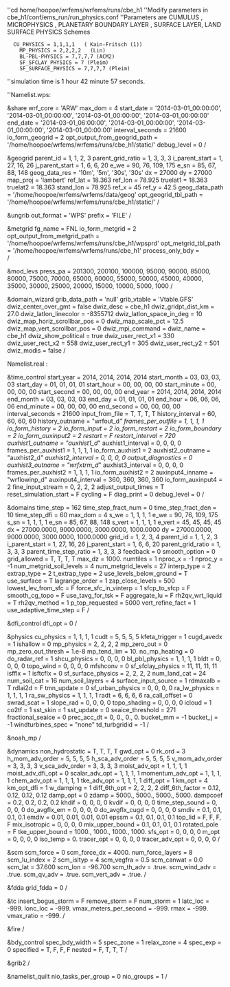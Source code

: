 ''cd home/hoopoe/wrfems/wrfems/runs/cbe_h1
''Modify parameters in cbe_h1/conf/ems_run/run_physics.conf
''Parameters are CUMULUS , MICROPHYSICS , PLANETARY BOUNDARY LAYER ,  SURFACE LAYER, LAND SURFACE PHYSICS Schemes

      CU_PHYSICS = 1,1,1,1   ( Kain-Fritsch (1))
     	MP_PHYSICS = 2,2,2,2   (Lin)
	    BL-PBL-PHYSICS = 7,7,7,7 (ACM2)
	    SF_SFCLAY_PHYSICS = 7 (Pleim)
	    SF_SURFACE_PHYSICS = 7,7,7,7 (Pleim)
''simulation time is 1 hour  42 minute 57 seconds.

''Namelist.wps:

&share
 wrf_core                   = 'ARW'
 max_dom                    = 4
 start_date                 = '2014-03-01_00:00:00', '2014-03-01_00:00:00', '2014-03-01_00:00:00', '2014-03-01_00:00:00'
 end_date                   = '2014-03-01_06:00:00', '2014-03-01_00:00:00', '2014-03-01_00:00:00', '2014-03-01_00:00:00'
 interval_seconds           = 21600
 io_form_geogrid            = 2
 opt_output_from_geogrid_path = '/home/hoopoe/wrfems/wrfems/runs/cbe_h1/static/'
 debug_level                = 0
/

&geogrid
 parent_id                  = 1, 1, 2, 3
 parent_grid_ratio          = 1, 3, 3, 3
 i_parent_start             = 1, 27, 16, 26
 j_parent_start             = 1, 6, 6, 20
 e_we                       = 90, 76, 109, 175
 e_sn                       = 85, 67, 88, 148
 geog_data_res              = '10m', '5m', '30s', '30s'
 dx                         = 27000
 dy                         = 27000
 map_proj                   = 'lambert'
 ref_lat                    = 18.363
 ref_lon                    = 78.925
 truelat1                   = 18.363
 truelat2                   = 18.363
 stand_lon                  = 78.925
 ref_x                      = 45
 ref_y                      = 42.5
 geog_data_path             = '/home/hoopoe/wrfems/wrfems/data/geog'
 opt_geogrid_tbl_path       = '/home/hoopoe/wrfems/wrfems/runs/cbe_h1/static/'
/

&ungrib
 out_format                 = 'WPS'
 prefix                     = 'FILE'
/

&metgrid
 fg_name                    = FNL
 io_form_metgrid            = 2
 opt_output_from_metgrid_path = '/home/hoopoe/wrfems/wrfems/runs/cbe_h1/wpsprd'
 opt_metgrid_tbl_path       = '/home/hoopoe/wrfems/wrfems/runs/cbe_h1'
 process_only_bdy           =  
/

&mod_levs
 press_pa                   = 201300, 200100, 100000, 95000, 90000, 85000, 80000, 75000, 70000, 65000, 60000, 55000, 50000, 45000, 40000, 35000, 30000, 25000, 20000, 15000, 10000, 5000, 1000
/

&domain_wizard
 grib_data_path             = 'null'
 grib_vtable                = 'Vtable.GFS'
 dwiz_center_over_gmt       = false
 dwiz_desc                  = cbe_h1
 dwiz_gridpt_dist_km        = 27.0
 dwiz_latlon_linecolor      = -8355712
 dwiz_latlon_space_in_deg   = 10
 dwiz_map_horiz_scrollbar_pos = 0
 dwiz_map_scale_pct         = 12.5
 dwiz_map_vert_scrollbar_pos = 0
 dwiz_mpi_command           = 
 dwiz_name                  = cbe_h1
 dwiz_show_political        = true
 dwiz_user_rect_x1          = 330
 dwiz_user_rect_x2          = 558
 dwiz_user_rect_y1          = 305
 dwiz_user_rect_y2          = 501
 dwiz_modis                 = false
/

Namelist.real :

&time_control
 start_year                 = 2014, 2014, 2014, 2014
 start_month                = 03, 03, 03, 03
 start_day                  = 01, 01, 01, 01
 start_hour                 = 00, 00, 00, 00
 start_minute               = 00, 00, 00, 00
 start_second               = 00, 00, 00, 00
 end_year                   = 2014, 2014, 2014, 2014
 end_month                  = 03, 03, 03, 03
 end_day                    = 01, 01, 01, 01
 end_hour                   = 06, 06, 06, 06
 end_minute                 = 00, 00, 00, 00
 end_second                 = 00, 00, 00, 00
 interval_seconds           = 21600
 input_from_file            = T, T, T, T
 history_interval           = 60, 60, 60, 60
 history_outname            = "wrfout_d<domain>_<date>"
 frames_per_outfile         = 1, 1, 1, 1
 io_form_history            = 2
 io_form_input              = 2
 io_form_restart            = 2
 io_form_boundary           = 2
 io_form_auxinput2          = 2
 restart                    = F
 restart_interval           = 720
 auxhist1_outname           = "auxhist1_d<domain>_<date>"
 auxhist1_interval          = 0, 0, 0, 0
 frames_per_auxhist1        = 1, 1, 1, 1
 io_form_auxhist1           = 2
 auxhist2_outname           = "auxhist2_d<domain>_<date>"
 auxhist2_interval          = 0, 0, 0, 0
 output_diagnostics         = 0
 auxhist3_outname           = "wrfxtrm_d<domain>_<date>"
 auxhist3_interval          = 0, 0, 0, 0
 frames_per_auxhist2        = 1, 1, 1, 1
 io_form_auxhist2           = 2
 auxinput4_inname           = "wrflowinp_d<domain>"
 auxinput4_interval         = 360, 360, 360, 360
 io_form_auxinput4          = 2
 fine_input_stream          = 0, 2, 2, 2
 adjust_output_times        = T
 reset_simulation_start     = F
 cycling                    = F
 diag_print                 = 0
 debug_level                = 0
/

&domains
 time_step                  = 162
 time_step_fract_num        = 0
 time_step_fract_den        = 10
 time_step_dfi              = 60
 max_dom                    = 4
 s_we                       = 1, 1, 1, 1
 e_we                       = 90, 76, 109, 175
 s_sn                       = 1, 1, 1, 1
 e_sn                       = 85, 67, 88, 148
 s_vert                     = 1, 1, 1, 1
 e_vert                     = 45, 45, 45, 45
 dx                         = 27000.0000, 9000.0000, 3000.0000, 1000.0000
 dy                         = 27000.0000, 9000.0000, 3000.0000, 1000.0000
 grid_id                    = 1, 2, 3, 4
 parent_id                  = 1, 1, 2, 3
 i_parent_start             = 1, 27, 16, 26
 j_parent_start             = 1, 6, 6, 20
 parent_grid_ratio          = 1, 3, 3, 3
 parent_time_step_ratio     = 1, 3, 3, 3
 feedback                   = 0
 smooth_option              = 0
 grid_allowed               = T, T, T, T
 max_dz                     = 1000.
 numtiles                   = 1
 nproc_x                    = -1
 nproc_y                    = -1
 num_metgrid_soil_levels    = 4
 num_metgrid_levels         = 27
 interp_type                = 2
 extrap_type                = 2
 t_extrap_type              = 2
 use_levels_below_ground    = T
 use_surface                = T
 lagrange_order             = 1
 zap_close_levels           = 500
 lowest_lev_from_sfc        = F
 force_sfc_in_vinterp       = 1
 sfcp_to_sfcp               = F
 smooth_cg_topo             = F
 use_tavg_for_tsk           = F
 aggregate_lu               = F
 rh2qv_wrt_liquid           = T
 rh2qv_method               = 1
 p_top_requested            = 5000
 vert_refine_fact           = 1
 use_adaptive_time_step     = F
/

&dfi_control
 dfi_opt                    = 0
/

&physics
 cu_physics                 = 1, 1, 1, 1
 cudt                       = 5, 5, 5, 5
 kfeta_trigger              = 1
 cugd_avedx                 = 1
 ishallow                   = 0
 mp_physics                 = 2, 2, 2, 2
 mp_zero_out                = 0
 mp_zero_out_thresh         = 1.e-8
 mp_tend_lim                = 10.
 no_mp_heating              = 0
 do_radar_ref               = 1
 shcu_physics               = 0, 0, 0, 0
 bl_pbl_physics             = 1, 1, 1, 1
 bldt                       = 0, 0, 0, 0
 topo_wind                  = 0, 0, 0, 0
 mfshconv                   = 0
 sf_sfclay_physics          = 11, 11, 11, 11
 isfflx                     = 1
 isftcflx                   = 0
 sf_surface_physics         = 2, 2, 2, 2
 num_land_cat               = 24
 num_soil_cat               = 16
 num_soil_layers            = 4
 surface_input_source       = 1
 rdmaxalb                   = T
 rdlai2d                    = F
 tmn_update                 = 0
 sf_urban_physics           = 0, 0, 0, 0
 ra_lw_physics              = 1, 1, 1, 1
 ra_sw_physics              = 1, 1, 1, 1
 radt                       = 6, 6, 6, 6
 ra_call_offset             = 0
 swrad_scat                 = 1
 slope_rad                  = 0, 0, 0, 0
 topo_shading               = 0, 0, 0, 0
 icloud                     = 1
 co2tf                      = 1
 sst_skin                   = 1
 sst_update                 = 0
 seaice_threshold           = 271
 fractional_seaice          = 0
 prec_acc_dt                = 0, 0., 0., 0.
 bucket_mm                  = -1
 bucket_j                   = -1
 windturbines_spec          = "none"
 td_turbgridid              = -1
/

&noah_mp
/

&dynamics
 non_hydrostatic            = T, T, T, T
 gwd_opt                    = 0
 rk_ord                     = 3
 h_mom_adv_order            = 5, 5, 5, 5
 h_sca_adv_order            = 5, 5, 5, 5
 v_mom_adv_order            = 3, 3, 3, 3
 v_sca_adv_order            = 3, 3, 3, 3
 moist_adv_opt              = 1, 1, 1, 1
 moist_adv_dfi_opt          = 0
 scalar_adv_opt             = 1, 1, 1, 1
 momentum_adv_opt           = 1, 1, 1, 1
 chem_adv_opt               = 1, 1, 1, 1
 tke_adv_opt                = 1, 1, 1, 1
 diff_opt                   = 1
 km_opt                     = 4
 km_opt_dfi                 = 1
 w_damping                  = 1
 diff_6th_opt               = 2, 2, 2, 2
 diff_6th_factor            = 0.12, 0.12, 0.12, 0.12
 damp_opt                   = 0
 zdamp                      = 5000., 5000., 5000., 5000.
 dampcoef                   = 0.2, 0.2, 0.2, 0.2
 khdif                      = 0, 0, 0, 0
 kvdif                      = 0, 0, 0, 0
 time_step_sound            = 0, 0, 0, 0
 do_avgflx_em               = 0, 0, 0, 0
 do_avgflx_cugd             = 0, 0, 0, 0
 smdiv                      = 0.1, 0.1, 0.1, 0.1
 emdiv                      = 0.01, 0.01, 0.01, 0.01
 epssm                      = 0.1, 0.1, 0.1, 0.1
 top_lid                    = F, F, F, F
 mix_isotropic              = 0, 0, 0, 0
 mix_upper_bound            = 0.1, 0.1, 0.1, 0.1
 rotated_pole               = F
 tke_upper_bound            = 1000., 1000., 1000., 1000.
 sfs_opt                    = 0, 0, 0, 0
 m_opt                      = 0, 0, 0, 0
 iso_temp                   = 0.
 tracer_opt                 = 0, 0, 0, 0
 tracer_adv_opt             = 0, 0, 0, 0
/

&scm
 scm_force                  = 0
 scm_force_dx               = 4000.
 num_force_layers           = 8
 scm_lu_index               = 2
 scm_isltyp                 = 4
 scm_vegfra                 = 0.5
 scm_canwat                 = 0.0
 scm_lat                    = 37.600
 scm_lon                    = -96.700
 scm_th_adv                 = .true.
 scm_wind_adv               = .true.
 scm_qv_adv                 = .true.
 scm_vert_adv               = .true.
/

&fdda
 grid_fdda                  = 0
/

&tc
 insert_bogus_storm         = F
 remove_storm               = F
 num_storm                  = 1
 latc_loc                   = -999.
 lonc_loc                   = -999.
 vmax_meters_per_second     = -999.
 rmax                       = -999.
 vmax_ratio                 = -999.
/

&fire
/

&bdy_control
 spec_bdy_width             = 5
 spec_zone                  = 1
 relax_zone                 = 4
 spec_exp                   = 0
 specified                  = T, F, F, F
 nested                     = F, T, T, T
/

&grib2
/

&namelist_quilt
 nio_tasks_per_group        = 0
 nio_groups                 = 1
/
